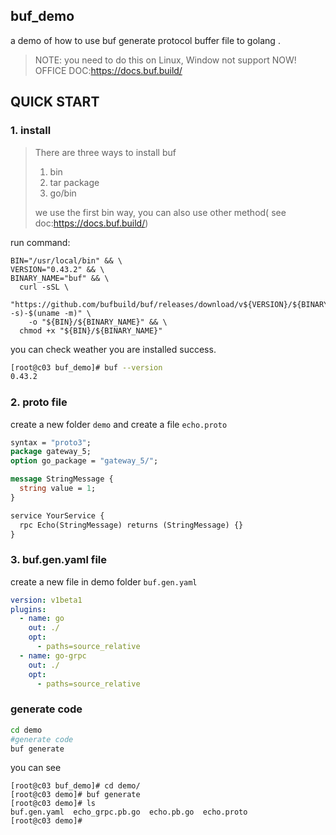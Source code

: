 ## buf_demo 

a demo of how to use buf generate protocol buffer file to golang .

> NOTE:  you need to do this on Linux, Window not support NOW!
> OFFICE DOC:https://docs.buf.build/


## QUICK START

### 1. install

> There are three ways to install buf 
> 1. bin
> 2. tar package
> 3. go/bin
> 
> we use the first bin way, you can also use other method( see doc:https://docs.buf.build/)


run command:

```shell
BIN="/usr/local/bin" && \
VERSION="0.43.2" && \
BINARY_NAME="buf" && \
  curl -sSL \
    "https://github.com/bufbuild/buf/releases/download/v${VERSION}/${BINARY_NAME}-$(uname -s)-$(uname -m)" \
    -o "${BIN}/${BINARY_NAME}" && \
  chmod +x "${BIN}/${BINARY_NAME}"
```

you can check weather you are installed success.

```bash
[root@c03 buf_demo]# buf --version
0.43.2
```

### 2. proto file

create a new folder `demo` and create a file `echo.proto`

```protobuf
syntax = "proto3";
package gateway_5;
option go_package = "gateway_5/";

message StringMessage {
  string value = 1;
}

service YourService {
  rpc Echo(StringMessage) returns (StringMessage) {}
}
```

### 3. buf.gen.yaml file

create a new file in demo folder `buf.gen.yaml`

```yaml
version: v1beta1
plugins:
  - name: go
    out: ./
    opt:
      - paths=source_relative
  - name: go-grpc
    out: ./
    opt:
      - paths=source_relative

```

### generate code

```bash
cd demo
#generate code
buf generate
```

you can see
```shell
[root@c03 buf_demo]# cd demo/
[root@c03 demo]# buf generate
[root@c03 demo]# ls
buf.gen.yaml  echo_grpc.pb.go  echo.pb.go  echo.proto
[root@c03 demo]# 

```